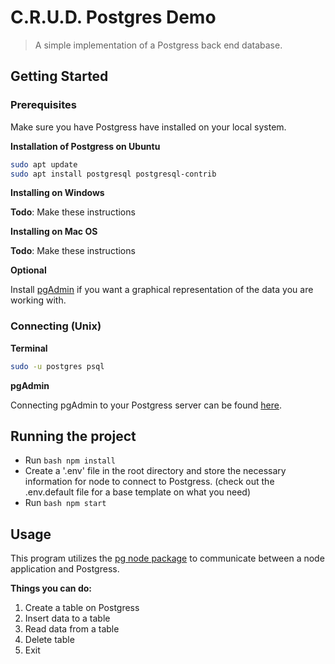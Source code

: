 # C.R.U.D. Postgres Demo
>  A simple implementation of a Postgress back end database.



## Getting Started

### Prerequisites

Make sure you have Postgress have installed on your local system.

**Installation of Postgress on Ubuntu**

```bash
sudo apt update
sudo apt install postgresql postgresql-contrib
```

**Installing on Windows**

**Todo**: Make these instructions

**Installing on Mac OS**

**Todo**: Make these instructions

**Optional**

Install [pgAdmin](https://www.pgadmin.org) if you want a graphical representation of the data you are working with.

### Connecting (Unix)

**Terminal**

```bash
sudo -u postgres psql
```

**pgAdmin**

Connecting pgAdmin to your Postgress server can be found [here](http://www.postgresqltutorial.com/connect-to-postgresql-database/).

## Running the project

* Run ```bash npm install ```
* Create a '.env' file in the root directory and store the necessary information for node to connect to Postgress. (check out the .env.default file for a base template on what you need)
* Run ```bash npm start```

## Usage

This program utilizes the [pg node package](https://www.npmjs.com/package/pg) to communicate between a node application and Postgress. 

**Things you can do:**

1. Create a table on Postgress
2. Insert data to a table
3. Read data from a table
4. Delete table
5. Exit